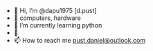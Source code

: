 - 👋 Hi, I’m @dapu1975 [d.pust]
- 👀 computers, hardware
- 🌱 I’m currently learning python
- 💞️ 
- 📫 How to reach me pust.daniel@outlook.com

<!---
dapu1975/dapu1975 is a ✨ special ✨ repository because its `README.md` (this file) appears on your GitHub profile.
You can click the Preview link to take a look at your changes.
--->
